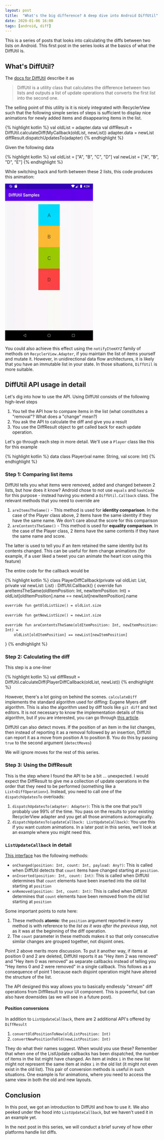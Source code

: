```yaml
---
layout: post
title:  "What's the big difference? A deep dive into Android DiffUtil"
date: 2020-01-06 16:00
tags: [android, diff]
---
```


This is a series of posts that looks into calculating the diffs between two lists on Android. This first post in the series looks at the basics of what the DiffUtil is.

## What's DiffUtil?

The [docs for DiffUtil](https://developer.android.com/reference/androidx/recyclerview/widget/DiffUtil) describe it as

> DiffUtil is a utility class that calculates the difference between two lists and outputs a list of update operations that converts the first list into the second one.

The selling point of this utility is it is nicely integrated with RecyclerView such that the following simple series of steps is sufficient to display nice animations for newly added items and disappearing items in the list.

{% highlight kotlin %}
 val oldList = adapter.data
 val diffResult = DiffUtil.calculateDiff(MyCallback(oldList, newList))
 adapter.data = newList
 diffResult.dispatchUpdatesTo(adapter)
{% endhighlight %}

Given the following data

{% highlight kotlin %}
val oldList = ["A", "B", "C", "D"]
val newList = ["A", "B", "D", "E"]
{% endhighlight %}

While switching back and forth between these 2 lists, this code produces this animation:

<img src="/blog/assets/video/diff_basic.gif" alt="Basic diff animation" style="max-height: 512px; max-width: 288px;" />

You could also achieve this effect using the `notifyItemXYZ` family of methods on `RecyclerView.Adapter`, if you maintain the list of items yourself and mutate it. However, in unidirectional data flow architectures, it is likely that you have an immutable list in your state. In those situations, `DiffUtil` is more suitable.

## DiffUtil API usage in detail

Let's dig into how to use the API. Using DiffUtil consists of the following high-level steps

1. You tell the API how to compare items in the list (what constitutes a "removal"? What does a "change" mean?)
2. You ask the API to calculate the diff and give you a result
3. You use the DiffResult object to get called back for each update operation.

Let's go through each step in more detail. We'll use a `Player` class like this for this example

{% highlight kotlin %}
data class Player(val name: String, val score: Int)
{% endhighlight %}

### Step 1: Comparing list items

DiffUtil tells you what items were removed, added and changed between 2 lists, but how does it know? Android chose to not use `equals` and `hashCode` for this purpose - instead having you extend a `DiffUtil.Callback` class. The relevant methods that you need to override are

1. `areItemsTheSame()` - This method is used for **identity comparison**. In the case of the Player class above, 2 items have the same identity if they have the same name. We don't care about the score for this comparison
2. `areContentsTheSame()` - This method is used for **equality comparison**. In the case of the Player class, 2 items have the same contents if they have the same name and score.

The latter is used to tell you if an item retained the same identity but its contents changed. This can be useful for item change animations (for example, if a user liked a tweet you can animate the heart icon using this feature)

The entire code for the callback would be

{% highlight kotlin %}
class PlayerDiffCallback(private val oldList: List<Player>, private val newList: List<Player>) :
    DiffUtil.Callback() {
    override fun areItemsTheSame(oldItemPosition: Int, newItemPosition: Int) =
        oldList[oldItemPosition].name == newList[newItemPosition].name

    override fun getOldListSize() = oldList.size

    override fun getNewListSize() = newList.size

    override fun areContentsTheSame(oldItemPosition: Int, newItemPosition: Int) =
        oldList[oldItemPosition] == newList[newItemPosition]
}
{% endhighlight %}

### Step 2: Calculating the diff

This step is a one-liner

{% highlight kotlin %}
val diffResult = DiffUtil.calculateDiff(PlayerDiffCallback(oldList, newList))
{% endhighlight %}

However, there's a lot going on behind the scenes. `calculateDiff` implements the standard algorithm used for diffing: Eugene Myers diff algorithm. This is also the algorithm used by diff tools like `git diff` and text editors. It is not necessary to know the implementation details of this algorithm, but if you are interested, you can go through [this article](https://blog.jcoglan.com/2017/02/12/the-myers-diff-algorithm-part-1/).

DiffUtil can also detect moves. If the position of an item in the list changes, then instead of reporting it as a removal followed by an insertion, DiffUtil can report it as a move from position A to position B. You do this by passing `true` to the second argument (`detectMoves`)

We will ignore moves for the rest of this series.

### Step 3: Using the DiffResult

This is the step where I found the API to be a bit ... unexpected. I would expect the DiffResult to give me a collection of update operations in the order that they need to be performed (something like a `List<DiffOperation>`). Instead, you need to call one of the `dispatchUpdatesTo` overloads:

1. `dispatchUpdatesTo(adapter: Adapter)`: This is the one that you'll probably use 99% of the time. You pass on the results to your existing RecyclerView adapter and you get all those animations automagically.
2. `dispatchUpdatesTo(updateCallback: ListUpdateCallback)`: You use this if you want custom animations. In a later post in this series, we'll look at an example where you might need this.

### `ListUpdateCallback` in detail

[This interface](https://developer.android.com/reference/androidx/recyclerview/widget/ListUpdateCallback.html) has the following methods:

- `onChanged(position: Int, count: Int, payload: Any?)`: This is called when DiffUtil detects that `count` items have changed starting at `position`.
- `onInserted(position: Int, count: Int)`: This is called when DiffUtil determines that `count` elements have been inserted into the old list starting at `position`
- `onRemoved(position: Int, count: Int)`: This is called when DiffUtil determines that `count` elements have been removed from the old list starting at `position`

Some important points to note here:

1. These methods **atomic**: the `position` argument reported in every method is with reference to the _list as it was after the previous step_, not as it was at the beginning of the diff operation.
2. The `count` parameter in these methods makes it so that only consecutive similar changes are grouped together, not disjoint ones. 

Point 2 above merits more discussion. To put it another way, if items at position 0 and 2 are deleted, DiffUtil reports it as "Hey item 2 was removed" and "Hey item 0 was removed" as separate callbacks instead of telling you "Hey items 0 and 2 were removed" in a single callback. This follows as a consequence of point 1 because each disjoint operation might have altered the structure of the list.

The API designed this way allows you to basically endlessly "stream" diff operations from DiffResult to your UI component. This is powerful, but can also have downsides (as we will see in a future post).

#### Position conversions

In addition to `ListUpdateCallback`, there are 2 additional API's offered by `DiffResult`

1. `convertOldPositionToNew(oldListPosition: Int)`
2. `convertNewPositionToOld(newListPosition: Int)`

They do what their names suggest. When would you use these? Remember that when one of the ListUpdate callbacks has been dispatched, the number of items in the list might have changed. An item at index `i` in the new list might not represent the same item at index `i` in the old list (it might not even exist in the old list). This pair of conversion methods is useful in such situations. One example is for animations, where you need to access the same view in both the old and new layouts.

## Conclusion

In this post, we got an introduction to DiffUtil and how to use it. We also peeked under the hood into `ListUpdateCallback`, but we haven't used it in an example yet.

In the next post in this series, we will conduct a brief survey of how other platforms handle list diffs.